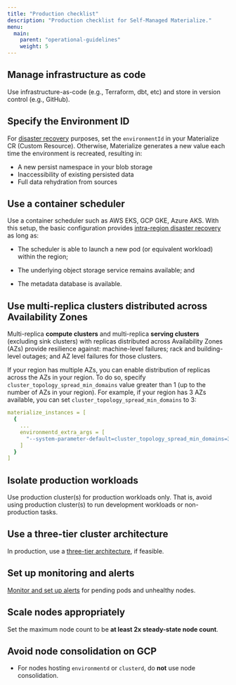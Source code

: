 ```yaml
---
title: "Production checklist"
description: "Production checklist for Self-Managed Materialize."
menu:
  main:
    parent: "operational-guidelines"
    weight: 5
---
```


## Manage infrastructure as code

Use infrastructure-as-code (e.g., Terraform, dbt, etc) and store in version
control (e.g., GitHub).

## Specify the Environment ID

For [disaster recovery](/manage/disaster-recovery/) purposes, set the
`environmentId` in your Materialize CR (Custom Resource). Otherwise, Materialize
generates a new value each time the environment is recreated, resulting in:

- A new persist namespace in your blob storage
- Inaccessibility of existing persisted data
- Full data rehydration from sources

## Use a container scheduler

Use a container scheduler such as AWS EKS, GCP GKE, Azure AKS. With this setup,
the basic configuration provides [intra-region disaster
recovery](/manage/disaster-recovery/#level-1-basic-configuration-intra-region-recovery)
as long as:

- The scheduler is able to launch a new pod (or equivalent workload) within the
  region;

- The underlying object storage service remains available; and

- The metadata database is available.

## Use multi-replica clusters distributed across Availability Zones

Multi-replica **compute clusters** and multi-replica **serving clusters**
(excluding sink clusters) with replicas distributed across Availability Zones
(AZs) provide resilience against: machine-level failures; rack and
building-level outages; and AZ level failures for those clusters.

If your region has multiple AZs, you can enable distribution of replicas across
the AZs in your region. To do so, specify `cluster_topology_spread_min_domains`
value greater than 1 (up to the number of AZs in your region). For example, if
your region has 3 AZs available, you can set
`cluster_topology_spread_min_domains` to 3:

```yaml
materialize_instances = [
  {
    ...
    environmentd_extra_args = [
      "--system-parameter-default=cluster_topology_spread_min_domains=3"
    ]
  }
]
```

## Isolate production workloads

Use production cluster(s) for production workloads only. That is, avoid using
production cluster(s) to run development workloads or non-production tasks.

## Use a three-tier cluster architecture

In production, use a [three-tier
architecture](/manage/operational-guidelines/#three-tier-architecture), if
feasible.

## Set up monitoring and alerts

[Monitor and set up alerts](/manage/monitor/) for pending pods and unhealthy
nodes.

## Scale nodes appropriately

Set the maximum node count to be **at least 2x steady-state node count**.

## Avoid node consolidation on GCP

- For nodes hosting `environmentd` or `clusterd`, do <red>**not**</red> use node
  consolidation.
